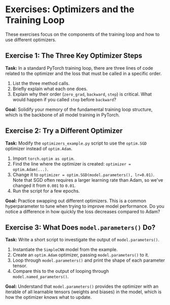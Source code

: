 # Exercises: Optimizers and the Training Loop

These exercises focus on the components of the training loop and how to use different optimizers.

## Exercise 1: The Three Key Optimizer Steps

**Task:** In a standard PyTorch training loop, there are three lines of code related to the optimizer and the loss that must be called in a specific order.

1.  List the three method calls.
2.  Briefly explain what each one does.
3.  Explain why their order (`zero_grad`, `backward`, `step`) is critical. What would happen if you called `step` before `backward`?

**Goal:** Solidify your memory of the fundamental training loop structure, which is the backbone of all model training in PyTorch.

## Exercise 2: Try a Different Optimizer

**Task:** Modify the `optimizers_example.py` script to use the `optim.SGD` optimizer instead of `optim.Adam`.

1.  Import `torch.optim as optim`.
2.  Find the line where the optimizer is created: `optimizer = optim.Adam(...)`.
3.  Change it to `optimizer = optim.SGD(model.parameters(), lr=0.01)`. Note that SGD often requires a larger learning rate than Adam, so we've changed it from `0.001` to `0.01`.
4.  Run the script for a few epochs.

**Goal:** Practice swapping out different optimizers. This is a common hyperparameter to tune when trying to improve model performance. Do you notice a difference in how quickly the loss decreases compared to Adam?

## Exercise 3: What Does `model.parameters()` Do?

**Task:** Write a short script to investigate the output of `model.parameters()`.

1.  Instantiate the `SimpleCNN` model from the example.
2.  Create an `optim.Adam` optimizer, passing `model.parameters()` to it.
3.  Loop through `model.parameters()` and print the shape of each parameter tensor.
4.  Compare this to the output of looping through `model.named_parameters()`.

**Goal:** Understand that `model.parameters()` provides the optimizer with an iterable of all learnable tensors (weights and biases) in the model, which is how the optimizer knows what to update.
